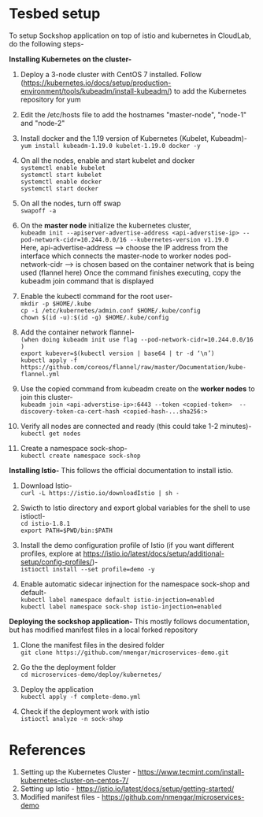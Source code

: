 # Tesbed setup
To setup Sockshop application on top of istio and kubernetes in CloudLab, do the following steps-

**Installing Kubernetes on the cluster-**
1. Deploy a 3-node cluster with CentOS 7 installed. Follow (https://kubernetes.io/docs/setup/production-environment/tools/kubeadm/install-kubeadm/) to add the Kubernetes repository for yum

2. Edit the /etc/hosts file to add the hostnames "master-node", "node-1" and "node-2"

3. Install docker and the 1.19 version of Kubernetes (Kubelet, Kubeadm)- <br />
`yum install kubeadm-1.19.0 kubelet-1.19.0 docker -y`

4. On all the nodes, enable and start kubelet and docker <br />
`systemctl enable kubelet` <br />
`systemctl start kubelet` <br />
`systemctl enable docker` <br />
`systemctl start docker` <br />

5. On all the nodes, turn off swap <br />
`swapoff -a` <br />

6. On the **master node** initialize the kubernetes cluster, <br />
`kubeadm init --apiserver-advertise-address <api-adverstise-ip> --pod-network-cidr=10.244.0.0/16 --kubernetes-version v1.19.0` <br />
Here,
 api-advertise-address --> choose the IP address from the interface which connects the master-node to worker nodes
 pod-network-cidr      --> is chosen based on the container network that is being used (flannel here)
 Once the command finishes executing, copy the kubeadm join command that is displayed

7. Enable the kubectl command for the root user- <br />
`mkdir -p $HOME/.kube` <br />
`cp -i /etc/kubernetes/admin.conf $HOME/.kube/config` <br />
`chown $(id -u):$(id -g) $HOME/.kube/config` <br />

8. Add the container network flannel- <br />
`(when doing kubeadm init use flag --pod-network-cidr=10.244.0.0/16 )` <br />
`export kubever=$(kubectl version | base64 | tr -d ‘\n’)` <br />
`kubectl apply -f https://github.com/coreos/flannel/raw/master/Documentation/kube-flannel.yml` <br />


9. Use the copied command from kubeadm create on the **worker nodes** to join this cluster- <br />
`kubeadm join <api-adverstise-ip>:6443 --token <copied-token>  --discovery-token-ca-cert-hash <copied-hash-...sha256:>` <br />

10. Verify all nodes are connected and ready (this could take 1-2 minutes)- <br />
`kubectl get nodes` <br />

11. Create a namespace sock-shop- <br />
`kubectl create namespace sock-shop` <br />




**Installing Istio-**
This follows the official documentation to install istio.

1. Download Istio- <br />
`curl -L https://istio.io/downloadIstio | sh -` <br />

2. Swicth to Istio directory and export global variables for the shell to use istioctl- <br />
`cd istio-1.8.1` <br />
`export PATH=$PWD/bin:$PATH` <br />

3. Install the demo configuration profile of Istio (if you want different profiles, explore at https://istio.io/latest/docs/setup/additional-setup/config-profiles/)- <br />
`istioctl install --set profile=demo -y` <br />

4. Enable automatic sidecar injnection for the namespace sock-shop and default- <br />
`kubectl label namespace default istio-injection=enabled` <br />
`kubectl label namespace sock-shop istio-injection=enabled` <br />


**Deploying the sockshop application-**
This mostly follows documentation, but has modified manifest files in a local forked repository

1. Clone the manifest files in the desired folder <br />
`git clone https://github.com/nmengar/microservices-demo.git`

2. Go the the deployment folder <br />
`cd microservices-demo/deploy/kubernetes/`

3. Deploy the application <br />
`kubectl apply -f complete-demo.yml`

4. Check if the deployment work with istio <br />
`istioctl analyze -n sock-shop`


# References <br />
1. Setting up the Kubernetes Cluster - https://www.tecmint.com/install-kubernetes-cluster-on-centos-7/
2. Setting up Istio - https://istio.io/latest/docs/setup/getting-started/
3. Modified manifest files - https://github.com/nmengar/microservices-demo
